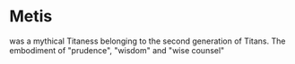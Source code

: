 # Metis
was a mythical Titaness belonging to the second generation of Titans. The embodiment of "prudence", "wisdom" and "wise counsel"
